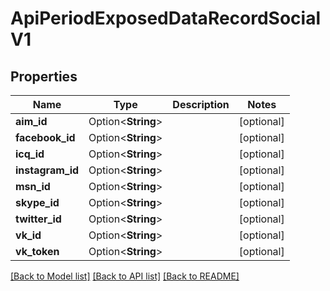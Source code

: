 # ApiPeriodExposedDataRecordSocialV1

## Properties

Name | Type | Description | Notes
------------ | ------------- | ------------- | -------------
**aim_id** | Option<**String**> |  | [optional]
**facebook_id** | Option<**String**> |  | [optional]
**icq_id** | Option<**String**> |  | [optional]
**instagram_id** | Option<**String**> |  | [optional]
**msn_id** | Option<**String**> |  | [optional]
**skype_id** | Option<**String**> |  | [optional]
**twitter_id** | Option<**String**> |  | [optional]
**vk_id** | Option<**String**> |  | [optional]
**vk_token** | Option<**String**> |  | [optional]

[[Back to Model list]](../README.md#documentation-for-models) [[Back to API list]](../README.md#documentation-for-api-endpoints) [[Back to README]](../README.md)


